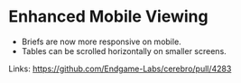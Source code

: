 # Enhanced Mobile Viewing

*   Briefs are now more responsive on mobile.
*   Tables can be scrolled horizontally on smaller screens.

Links:
https://github.com/Endgame-Labs/cerebro/pull/4283
